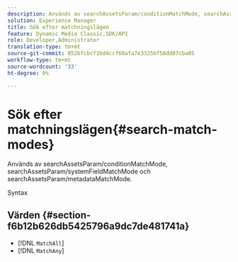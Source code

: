 ```yaml
---
description: Används av searchAssetsParam/conditionMatchMode, searchAssetsParam/systemFieldMatchMode och searchAssetsParam/metadataMatchMode.
solution: Experience Manager
title: Sök efter matchningslägen
feature: Dynamic Media Classic,SDK/API
role: Developer,Administrator
translation-type: tm+mt
source-git-commit: 052bfcbcf1bd4ccf60afa7e3325bf58dd07cba85
workflow-type: tm+mt
source-wordcount: '33'
ht-degree: 0%

---
```



# Sök efter matchningslägen{#search-match-modes}

Används av searchAssetsParam/conditionMatchMode, searchAssetsParam/systemFieldMatchMode och searchAssetsParam/metadataMatchMode.

Syntax

## Värden {#section-f6b12b626db5425796a9dc7de481741a}

* [!DNL `MatchAll`]
* [!DNL `MatchAny`]

